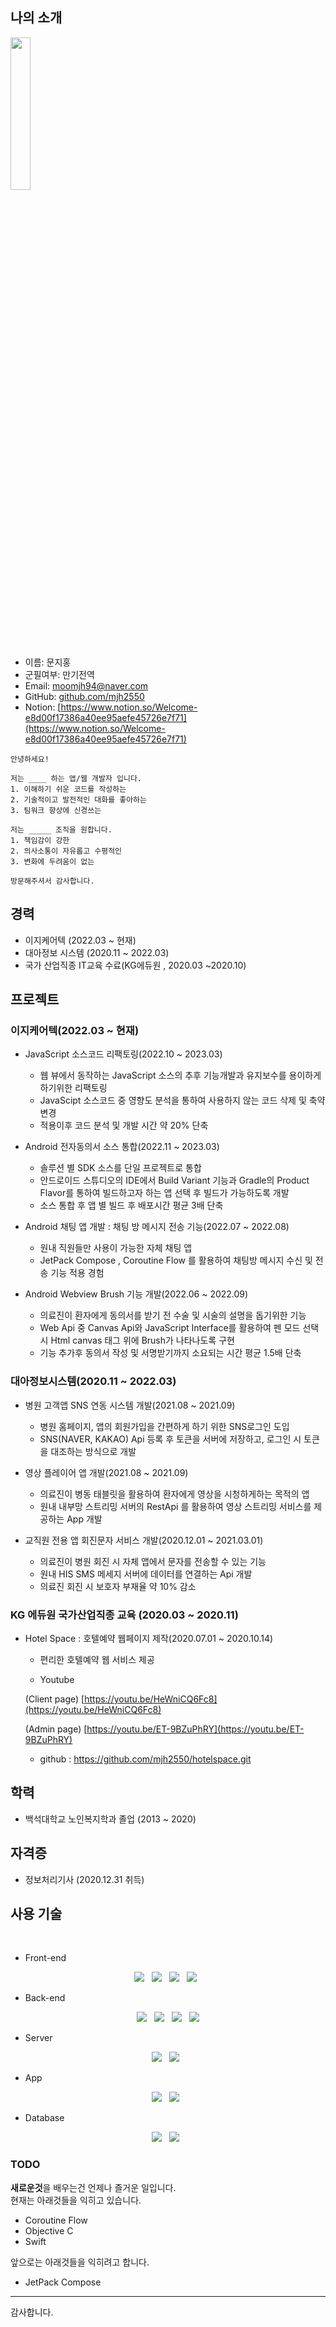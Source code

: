 
## 나의 소개
<!--- 이미지 부분 -->
<img width="25%" src="https://user-images.githubusercontent.com/62639477/153743897-8a773db6-bc8b-4871-86fc-b1d90f0ce52b.jpg"/>
<br>

- 이름: 문지홍
- 군필여부: 만기전역
- Email: moomjh94@naver.com
- GitHub: [github.com/mjh2550](https://github.com/mjh2550)
- Notion: [https://www.notion.so/Welcome-e8d00f17386a40ee95aefe45726e7f71](https://www.notion.so/Welcome-e8d00f17386a40ee95aefe45726e7f71)
```
안녕하세요! 

저는 ____ 하는 앱/웹 개발자 입니다.
1. 이해하기 쉬운 코드를 작성하는
2. 기술적이고 발전적인 대화를 좋아하는
3. 팀워크 향상에 신경쓰는

저는 _____ 조직을 원합니다.
1. 책임감이 강한
2. 의사소통이 자유롭고 수평적인
3. 변화에 두려움이 없는

방문해주셔서 감사합니다.

```

## 경력
- 이지케어텍 (2022.03 ~ 현재)
- 대아정보 시스템 (2020.11 ~ 2022.03)
- 국가 산업직종 IT교육 수료(KG에듀원 , 2020.03 ~2020.10)
 

## 프로젝트

 ### 이지케어텍(2022.03 ~ 현재)
 
 
 - JavaScript 소스코드 리팩토링(2022.10 ~ 2023.03)
 
    * 웹 뷰에서 동작하는 JavaScript 소스의 추후 기능개발과 유지보수를 용이하게 하기위한 리팩토링
    * JavaScipt 소스코드 중 영향도 분석을 통하여 사용하지 않는 코드 삭제 및 축약 변경
    * 적용이후 코드 분석 및 개발 시간 약 20% 단축
 
 - Android 전자동의서 소스 통합(2022.11 ~ 2023.03)
 
    * 솔루션 별 SDK 소스를 단일 프로젝트로 통합
    * 안드로이드 스튜디오의 IDE에서 Build Variant 기능과 Gradle의 Product Flavor를 통하여 빌드하고자 하는 앱 선택 후 빌드가 가능하도록 개발
    * 소스 통합 후 앱 별 빌드 후 배포시간 평균 3배 단축

 - Android 채팅 앱 개발 : 채팅 방 메시지 전송 기능(2022.07 ~ 2022.08)
  
    * 원내 직원들만 사용이 가능한 자체 채팅 앱
    * JetPack Compose , Coroutine Flow 를 활용하여 채팅방 메시지 수신 및 전송 기능 적용 경험
    
  - Android Webview Brush 기능 개발(2022.06 ~ 2022.09)
    
    * 의료진이 환자에게 동의서를 받기 전 수술 및 시술의 설명을 돕기위한 기능
    * Web Api 중 Canvas Api와 JavaScript Interface를 활용하여 펜 모드 선택 시 Html canvas 태그 위에 Brush가 나타나도록 구현
    * 기능 추가후 동의서 작성 및 서명받기까지 소요되는 시간 평균 1.5배 단축
    
  ### 대아정보시스템(2020.11 ~ 2022.03)
  
  - 병원 고객앱 SNS 연동 시스템 개발(2021.08 ~ 2021.09)
    * 병원 홈페이지, 앱의 회원가입을 간편하게 하기 위한 SNS로그인 도입
    * SNS(NAVER, KAKAO) Api 등록 후 토큰을 서버에 저장하고, 로그인 시 토큰을 대조하는 방식으로 개발
    
  - 영상 플레이어 앱 개발(2021.08 ~ 2021.09)
    
    * 의료진이 병동 태블릿을 활용하여 환자에게 영상을 시청하게하는 목적의 앱
    * 원내 내부망 스트리밍 서버의 RestApi 를 활용하여 영상 스트리밍 서비스를 제공하는 App 개발
    
  - 교직원 전용 앱 회진문자 서비스 개발(2020.12.01 ~ 2021.03.01)
    
    * 의료진이 병원 회진 시 자체 앱에서 문자를 전송할 수 있는 기능
    * 원내 HIS SMS 메세지 서버에 데이터를 연결하는 Api 개발
    * 의료진 회진 시 보호자 부재율 약 10% 감소
    
    
 ### KG 에듀원 국가산업직종 교육 (2020.03 ~ 2020.11)
   
 - Hotel Space : 호텔예약 웹페이지 제작(2020.07.01 ~ 2020.10.14)
        
     * 편리한 호텔예약 웹 서비스 제공
        
     * Youtube  
        
      (Client page) [https://youtu.be/HeWniCQ6Fc8](https://youtu.be/HeWniCQ6Fc8)
        
      (Admin page) [https://youtu.be/ET-9BZuPhRY](https://youtu.be/ET-9BZuPhRY)
        
     * github : https://github.com/mjh2550/hotelspace.git


## 학력
- 백석대학교 노인복지학과 졸업 (2013 ~ 2020)

## 자격증
- 정보처리기사 (2020.12.31 취득)

## 사용 기술
<!--<h3 align="center"><b>🛠 Tech Stack 🛠</b></h3>-->
</br>

* Front-end
<p align="center">
<img src="https://img.shields.io/badge/HTML5-E34F26?style=flat-square&logo=HTML5&logoColor=white"/></a> &nbsp
<img src="https://img.shields.io/badge/CSS3-1572B6?style=flat-square&logo=CSS3&logoColor=white"/></a> &nbsp
<img src="https://img.shields.io/badge/JavaScript-F7DF1E?style=flat-square&logo=JavaScript&logoColor=black"/></a> &nbsp
<img src="https://img.shields.io/badge/jQuery-0769AD?style=flat-square&logo=jQuery&logoColor=white"/></a> &nbsp
</p>

* Back-end
<p align="center">
<img src="https://img.shields.io/badge/Kotlin-007396?style=flat-square&logo=Java&logoColor=white"/></a> &nbsp
<img src="https://img.shields.io/badge/Java-007396?style=flat-square&logo=Java&logoColor=white"/></a> &nbsp
<img src="https://img.shields.io/badge/Spring-6DB33F?style=flat-square&logo=Spring&logoColor=white"/></a> &nbsp
<img src="https://img.shields.io/badge/Spring Boot-6DB33F?style=flat-square&logo=Spring%20Boot&logoColor=white"/></a>
</p>

* Server
<p align="center">
<img src="https://img.shields.io/badge/Apache-D22128?style=flat-square&logo=Apache&logoColor=white"/></a> &nbsp
<img src="https://img.shields.io/badge/Apache Tomcat-F8DC75?style=flat-square&logo=Apache%20Tomcat&logoColor=black"/></a> &nbsp
</p>

* App
<p align="center">
<img src="https://img.shields.io/badge/Android-3DDC84?style=flat-square&logo=Android&logoColor=white"/></a> &nbsp 
<img src="https://img.shields.io/badge/Android Studio-3DDC84?style=flat-square&logo=Android%20Studio&logoColor=white"/></a> &nbsp 
</p>

* Database
<p align="center">
<img src="https://img.shields.io/badge/Microsoft SQL Server-CC2927?style=flat-square&logo=Microsoft%20SQL%20Server&logoColor=white"/></a> &nbsp 
<img src="https://img.shields.io/badge/Oracle-F80000?style=flat-square&logo=Oracle&logoColor=white"/></a> &nbsp 
</p>

### TODO
**새로운것**을 배우는건 언제나 즐거운 일입니다. <br/>
현재는 아래것들을 익히고 있습니다.
- Coroutine Flow
- Objective C
- Swift

앞으로는 아래것들을 익히려고 합니다.
- JetPack Compose

----

감사합니다.


<!--
**mjh2550/mjh2550** is a ✨ _special_ ✨ repository because its `README.md` (this file) appears on your GitHub profile.

Here are some ideas to get you started:

- 🔭 I’m currently working on ...
- 🌱 I’m currently learning ...
- 👯 I’m looking to collaborate on ...
- 🤔 I’m looking for help with ...
- 💬 Ask me about ...
- 📫 How to reach me: ...
- 😄 Pronouns: ...
- ⚡ Fun fact: ...
-->
